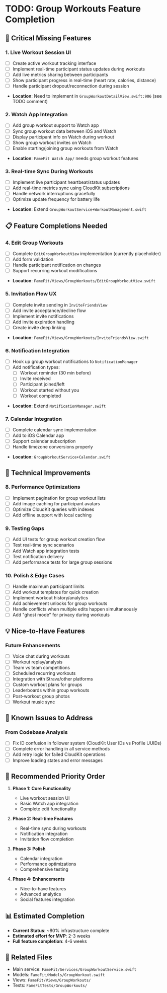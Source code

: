 # TODO: Group Workouts Feature Completion

## 🚨 Critical Missing Features

### 1. Live Workout Session UI
- [ ] Create active workout tracking interface
- [ ] Implement real-time participant status updates during workouts
- [ ] Add live metrics sharing between participants
- [ ] Show participant progress in real-time (heart rate, calories, distance)
- [ ] Handle participant dropout/reconnection during session
- **Location**: Need to implement in `GroupWorkoutDetailView.swift:906` (see TODO comment)

### 2. Watch App Integration
- [ ] Add group workout support to Watch app
- [ ] Sync group workout data between iOS and Watch
- [ ] Display participant info on Watch during workout
- [ ] Show group workout invites on Watch
- [ ] Enable starting/joining group workouts from Watch
- **Location**: `FameFit Watch App/` needs group workout features

### 3. Real-time Sync During Workouts
- [ ] Implement live participant heartbeat/status updates
- [ ] Add real-time metrics sync using CloudKit subscriptions
- [ ] Handle network interruptions gracefully
- [ ] Optimize update frequency for battery life
- **Location**: Extend `GroupWorkoutService+WorkoutManagement.swift`

## 📋 Feature Completions Needed

### 4. Edit Group Workouts
- [ ] Complete `EditGroupWorkoutView` implementation (currently placeholder)
- [ ] Add form validation
- [ ] Handle participant notification on changes
- [ ] Support recurring workout modifications
- **Location**: `FameFit/Views/GroupWorkouts/EditGroupWorkoutView.swift`

### 5. Invitation Flow UX
- [ ] Complete invite sending in `InviteFriendsView`
- [ ] Add invite acceptance/decline flow
- [ ] Implement invite notifications
- [ ] Add invite expiration handling
- [ ] Create invite deep linking
- **Location**: `FameFit/Views/GroupWorkouts/InviteFriendsView.swift`

### 6. Notification Integration
- [ ] Hook up group workout notifications to `NotificationManager`
- [ ] Add notification types:
  - [ ] Workout reminder (30 min before)
  - [ ] Invite received
  - [ ] Participant joined/left
  - [ ] Workout started without you
  - [ ] Workout completed
- **Location**: Extend `NotificationManager.swift`

### 7. Calendar Integration
- [ ] Complete calendar sync implementation
- [ ] Add to iOS Calendar app
- [ ] Support calendar subscription
- [ ] Handle timezone conversions properly
- **Location**: `GroupWorkoutService+Calendar.swift`

## 🔧 Technical Improvements

### 8. Performance Optimizations
- [ ] Implement pagination for group workout lists
- [ ] Add image caching for participant avatars
- [ ] Optimize CloudKit queries with indexes
- [ ] Add offline support with local caching

### 9. Testing Gaps
- [ ] Add UI tests for group workout creation flow
- [ ] Test real-time sync scenarios
- [ ] Add Watch app integration tests
- [ ] Test notification delivery
- [ ] Add performance tests for large group sessions

### 10. Polish & Edge Cases
- [ ] Handle maximum participant limits
- [ ] Add workout templates for quick creation
- [ ] Implement workout history/analytics
- [ ] Add achievement unlocks for group workouts
- [ ] Handle conflicts when multiple edits happen simultaneously
- [ ] Add "ghost mode" for privacy during workouts

## 💡 Nice-to-Have Features

### Future Enhancements
- [ ] Voice chat during workouts
- [ ] Workout replay/analysis
- [ ] Team vs team competitions
- [ ] Scheduled recurring workouts
- [ ] Integration with Strava/other platforms
- [ ] Custom workout plans for groups
- [ ] Leaderboards within group workouts
- [ ] Post-workout group photos
- [ ] Workout music sync

## 📝 Known Issues to Address

### From Codebase Analysis
- [ ] Fix ID confusion in follower system (CloudKit User IDs vs Profile UUIDs)
- [ ] Complete error handling in all service methods
- [ ] Add retry logic for failed CloudKit operations
- [ ] Improve loading states and error messages

## 🎯 Recommended Priority Order

1. **Phase 1: Core Functionality**
   - Live workout session UI
   - Basic Watch app integration
   - Complete edit functionality

2. **Phase 2: Real-time Features**
   - Real-time sync during workouts
   - Notification integration
   - Invitation flow completion

3. **Phase 3: Polish**
   - Calendar integration
   - Performance optimizations
   - Comprehensive testing

4. **Phase 4: Enhancements**
   - Nice-to-have features
   - Advanced analytics
   - Social features integration

## 📊 Estimated Completion

- **Current Status**: ~80% infrastructure complete
- **Estimated effort for MVP**: 2-3 weeks
- **Full feature completion**: 4-6 weeks

## 🔗 Related Files

- Main service: `FameFit/Services/GroupWorkoutService.swift`
- Models: `FameFit/Models/GroupWorkout.swift`
- Views: `FameFit/Views/GroupWorkouts/`
- Tests: `FameFitTests/GroupWorkouts/`